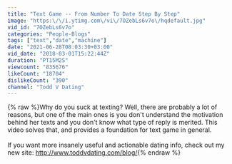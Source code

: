 ```yaml
---
title: "Text Game -- From Number To Date Step By Step"
image: "https:\/\/i.ytimg.com\/vi\/7OZebLs6v7o\/hqdefault.jpg"
vid_id: "7OZebLs6v7o"
categories: "People-Blogs"
tags: ["text","date","machine"]
date: "2021-06-28T08:03:30+03:00"
vid_date: "2018-03-01T15:22:44Z"
duration: "PT15M2S"
viewcount: "835676"
likeCount: "18704"
dislikeCount: "390"
channel: "Todd V Dating"
---
```

{% raw %}Why do you suck at texting? Well, there are probably a lot of reasons, but one of the main ones is you don't understand the motivation behind her texts and you don't know what type of reply is merited. This video solves that, and provides a foundation for text game in general.<br /><br />If you want more insanely useful and actionable dating info, check out my new site: <a rel="nofollow" target="blank" href="http://www.toddvdating.com/blog/">http://www.toddvdating.com/blog/</a>{% endraw %}
